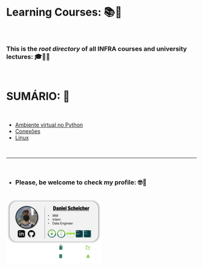 # **Learning Courses:** :books::brain:

<br>

### This is the ***root directory*** of all **INFRA** **courses** and **university** lectures: :mortar_board::closed_book::robot:

<br>

# **SUMÁRIO:** :round_pushpin:

<br>

- [Ambiente virtual no Python](./ambiente-virtual-python/)
- [Conexões](./connection/)
- [Linux](./linux/)

<br>

***

<br>

- ### **Please, be welcome to check my profile:** :nerd_face::handshake:

<br>

<a href="https://github.com/DanScherr">
    <img src="./../images/the-end-img.png" width="50%">
</a>
